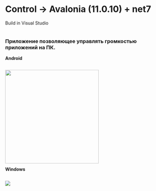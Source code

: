 # Control  -> Avalonia (11.0.10) + net7
Build in Visual Studio
 
<div align="left">
    <h3 style="margin-top: 40px;"> Приложение позволяющее управлять громкостью приложений на ПК.</h3>
    <h4 style="margin-top: 10px;"> Android </h4>
    <img style="margin-top: 10px;" src="https://i.imgur.com/exHF6IJ.jpeg"  width="300px">
    <h4 style="margin-top: 10px;"> Windows </h4>
    <img style="margin-top: 10px;" src="https://i.imgur.com/vSZZzqe.png"  >
</div>

